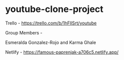 # youtube-clone-project

Trello - https://trello.com/b/1hFllSrt/youtube

Group Members -

Esmeralda Gonzalez-Rojo and 
Karma Ghale

Netlify - https://famous-paprenjak-a706c5.netlify.app/
